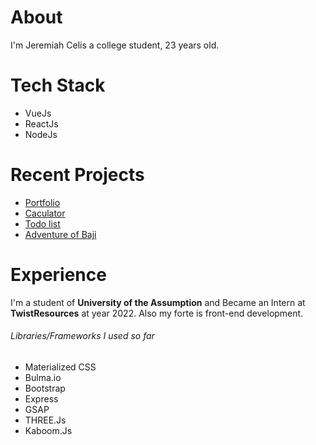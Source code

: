 # About
I'm Jeremiah Celis a college student, 23 years old.
# Tech Stack
<ul>
<li>VueJs</li>
<li>ReactJs</li>
<li>NodeJs</li>
</ul>

# Recent Projects
<ul>
<li><a href="https://portfolio-a3d78.web.app/">Portfolio</a></li>
<li><a href="https://dashboard.heroku.com/apps/calculator-jeres">Caculator</a></li>
<li><a href="#">Todo list</a></li>
<li><a href="https://github.com/canlascelis/adventure-of-baji">Adventure of Baji</a></li>
</ul>

# Experience
I'm a student of **University of the Assumption** and Became an Intern at **TwistResources** at year 2022. Also my forte is front-end development.

###### Libraries/Frameworks I used so far
<ul>
<li>Materialized CSS</li>
<li>Bulma.io</li>
<li>Bootstrap</li>
<li>Express</li>
<li>GSAP</li>
<li>THREE.Js</li>
<li>Kaboom.Js</li>
</ul>

